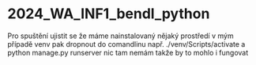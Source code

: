 # 2024_WA_INF1_bendl_python
Pro spuštění ujistit se že máme nainstalovaný nějaký prostředí v mým případě venv
pak dropnout do comandlinu např. ./venv/Scripts/activate a python manage.py runserver
nic tam nemám takže by to mohlo i fungovat
